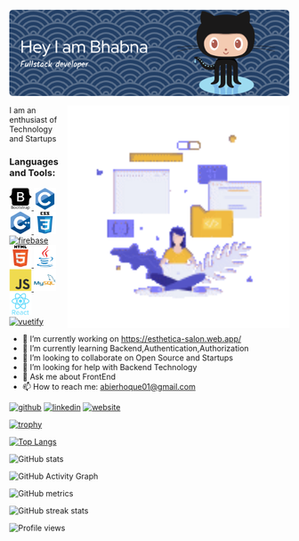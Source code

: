 ![Header](./github-header-image.png)



<img align="right" alt="Coding" width="400" src="gitgif.gif">


 I am an enthusiast of Technology and Startups

<h3 align="left">Languages and Tools:</h3>
<p align="left"> <a href="https://getbootstrap.com" target="_blank" rel="noreferrer"> <img src="https://raw.githubusercontent.com/devicons/devicon/master/icons/bootstrap/bootstrap-plain-wordmark.svg" alt="bootstrap" width="40" height="40"/> </a> <a href="https://www.cprogramming.com/" target="_blank" rel="noreferrer"> <img src="https://raw.githubusercontent.com/devicons/devicon/master/icons/c/c-original.svg" alt="c" width="40" height="40"/> </a> <a href="https://www.w3schools.com/cpp/" target="_blank" rel="noreferrer"> <img src="https://raw.githubusercontent.com/devicons/devicon/master/icons/cplusplus/cplusplus-original.svg" alt="cplusplus" width="40" height="40"/> </a> <a href="https://www.w3schools.com/css/" target="_blank" rel="noreferrer"> <img src="https://raw.githubusercontent.com/devicons/devicon/master/icons/css3/css3-original-wordmark.svg" alt="css3" width="40" height="40"/> </a> <a href="https://firebase.google.com/" target="_blank" rel="noreferrer"> <img src="https://www.vectorlogo.zone/logos/firebase/firebase-icon.svg" alt="firebase" width="40" height="40"/> </a> <a href="https://www.w3.org/html/" target="_blank" rel="noreferrer"> <img src="https://raw.githubusercontent.com/devicons/devicon/master/icons/html5/html5-original-wordmark.svg" alt="html5" width="40" height="40"/> </a> <a href="https://www.java.com" target="_blank" rel="noreferrer"> <img src="https://raw.githubusercontent.com/devicons/devicon/master/icons/java/java-original.svg" alt="java" width="40" height="40"/> </a> <a href="https://developer.mozilla.org/en-US/docs/Web/JavaScript" target="_blank" rel="noreferrer"> <img src="https://raw.githubusercontent.com/devicons/devicon/master/icons/javascript/javascript-original.svg" alt="javascript" width="40" height="40"/> </a> <a href="https://www.mysql.com/" target="_blank" rel="noreferrer"> <img src="https://raw.githubusercontent.com/devicons/devicon/master/icons/mysql/mysql-original-wordmark.svg" alt="mysql" width="40" height="40"/> </a> <a href="https://reactjs.org/" target="_blank" rel="noreferrer"> <img src="https://raw.githubusercontent.com/devicons/devicon/master/icons/react/react-original-wordmark.svg" alt="react" width="40" height="40"/> </a> <a href="https://vuetifyjs.com/en/" target="_blank" rel="noreferrer"> <img src="https://bestofjs.org/logos/vuetify.svg" alt="vuetify" width="40" height="40"/> </a> </p>

- 🔭 I’m currently working on https://esthetica-salon.web.app/ 
- 🌱 I’m currently learning Backend,Authentication,Authorization 
- 👯 I’m looking to collaborate on Open Source and Startups 
- 🤔 I’m looking for help with Backend Technology 
- 💬 Ask me about FrontEnd 
- 📫 How to reach me: abierhoque01@gmail.com 


[<img src='https://cdn.jsdelivr.net/npm/simple-icons@3.0.1/icons/github.svg' alt='github' height='40'>](https://github.com/bhabna01)  [<img src='https://cdn.jsdelivr.net/npm/simple-icons@3.0.1/icons/linkedin.svg' alt='linkedin' height='40'>](https://www.linkedin.com/in/abier-hoque-287265244/)  [<img src='https://cdn.jsdelivr.net/npm/simple-icons@3.0.1/icons/icloud.svg' alt='website' height='40'>](https://famous-fairy-009775.netlify.app/)  

[![trophy](https://github-profile-trophy.vercel.app/?username=bhabna01)](https://github.com/ryo-ma/github-profile-trophy)

[![Top Langs](https://github-readme-stats.vercel.app/api/top-langs/?username=bhabna01)](https://github.com/anuraghazra/github-readme-stats)

![GitHub stats](https://github-readme-stats.vercel.app/api?username=bhabna01&show_icons=true&count_private=true)  

![GitHub Activity Graph](https://activity-graph.herokuapp.com/graph?username=bhabna01)  

![GitHub metrics](https://metrics.lecoq.io/bhabna01)  

![GitHub streak stats](https://streak-stats.demolab.com/?user=bhabna01)  

![Profile views](https://gpvc.arturio.dev/bhabna01)  
